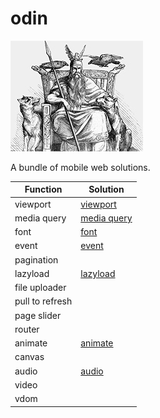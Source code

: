 # odin

![Odin](odin.jpg)

A bundle of mobile web solutions.

|Function|Solution|
|----|----|
|viewport|[viewport](solutions/viewport/)|
|media query|[media query](solutions/media-query/)|
|font|[font](solutions/font/)|
|event|[event](solutions/event/)|
|pagination||
|lazyload|[lazyload](solutions/lazyload/)|
|file uploader||
|pull to refresh||
|page slider||
|router||
|animate|[animate](solutions/animate/)|
|canvas||
|audio|[audio](solutions/audio/)|
|video||
|vdom||
